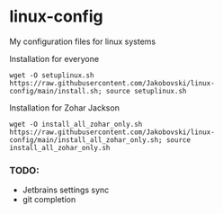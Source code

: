 # linux-config
My configuration files for linux systems

Installation for everyone
```shellscript
wget -O setuplinux.sh https://raw.githubusercontent.com/Jakobovski/linux-config/main/install.sh; source setuplinux.sh
```


Installation for Zohar Jackson
```shellscript
wget -O install_all_zohar_only.sh https://raw.githubusercontent.com/Jakobovski/linux-config/main/install_all_zohar_only.sh; source install_all_zohar_only.sh
```



### TODO:
- Jetbrains settings sync
- git completion
